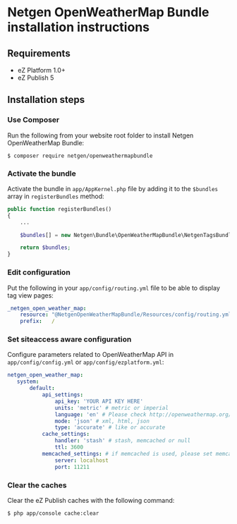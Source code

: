 Netgen OpenWeatherMap Bundle installation instructions
======================================================

Requirements
------------

* eZ Platform 1.0+
* eZ Publish 5

Installation steps
------------------

### Use Composer

Run the following from your website root folder to install Netgen OpenWeatherMap Bundle:

```
$ composer require netgen/openweathermapbundle
```

### Activate the bundle

Activate the bundle in `app/AppKernel.php` file by adding it to the `$bundles` array in `registerBundles` method:

```php
public function registerBundles()
{
    ...

    $bundles[] = new Netgen\Bundle\OpenWeatherMapBundle\NetgenTagsBundle();

    return $bundles;
}
```

### Edit configuration

Put the following in your `app/config/routing.yml` file to be able to display tag view pages:

```yml
_netgen_open_weather_map:
    resource: "@NetgenOpenWeatherMapBundle/Resources/config/routing.yml"
    prefix:   /
```

### Set siteaccess aware configuration

Configure parameters related to OpenWeatherMap API in `app/config/config.yml` or `app/config/ezplatform.yml`:

```yml
netgen_open_weather_map:
   system:
       default:
           api_settings:
               api_key: 'YOUR API KEY HERE'
               units: 'metric' # metric or imperial
               language: 'en' # Please check http://openweathermap.org/ for this one
               mode: 'json' # xml, html, json
               type: 'accurate' # like or accurate
           cache_settings:
               handler: 'stash' # stash, memcached or null
               ttl: 3600
           memcached_settings: # if memcached is used, please set memcached settings
               server: localhost
               port: 11211
```

### Clear the caches

Clear the eZ Publish caches with the following command:

```bash
$ php app/console cache:clear
```
